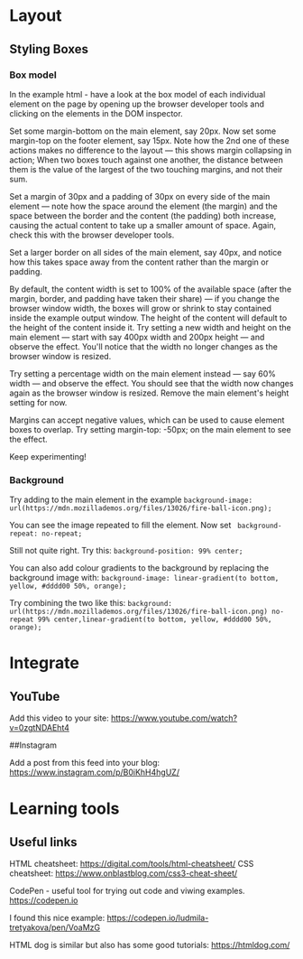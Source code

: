 # Layout

## Styling Boxes

### Box model

In the example html - have a look at the box model of each individual element on the page by opening up the browser developer tools and clicking on the elements in the DOM inspector.

Set some margin-bottom on the main element, say 20px. Now set some margin-top on the footer element, say 15px. Note how the 2nd one of these actions makes no difference to the layout — this shows margin collapsing in action; When two boxes touch against one another, the distance between them is the value of the largest of the two touching margins, and not their sum.

Set a margin of 30px and a padding of 30px on every side of the main element — note how the space around the element (the margin) and the space between the border and the content (the padding) both increase, causing the actual content to take up a smaller amount of space. Again, check this with the browser developer tools.

Set a larger border on all sides of the main element, say 40px, and notice how this takes space away from the content rather than the margin or padding.

By default, the content width is set to 100% of the available space (after the margin, border, and padding have taken their share) — if you change the browser window width, the boxes will grow or shrink to stay contained inside the example output window. The height of the content will default to the height of the content inside it.
Try setting a new width and height on the main element — start with say 400px width and 200px height — and observe the effect. You'll notice that the width no longer changes as the browser window is resized.

Try setting a percentage width on the main element instead — say 60% width — and observe the effect. You should see that the width now changes again as the browser window is resized. Remove the main element's height setting for now.

Margins can accept negative values, which can be used to cause element boxes to overlap. Try setting margin-top: -50px; on the main element to see the effect.

Keep experimenting!

### Background

Try adding to the main element in the example
`background-image: url(https://mdn.mozillademos.org/files/13026/fire-ball-icon.png);`

You can see the image repeated to fill the element. Now set ` background-repeat: no-repeat;`

Still not quite right. Try this:
`background-position: 99% center;`

You can also add colour gradients to the background by replacing the background image with:
`background-image: linear-gradient(to bottom, yellow, #dddd00 50%, orange);`

Try combining the two like this:
`background: url(https://mdn.mozillademos.org/files/13026/fire-ball-icon.png) no-repeat 99% center,linear-gradient(to bottom, yellow, #dddd00 50%, orange);`

# Integrate
## YouTube

Add this video to your site: https://www.youtube.com/watch?v=0zgtNDAEht4

##Instagram

Add a post from this feed into your blog: https://www.instagram.com/p/B0iKhH4hgUZ/

# Learning tools

## Useful links

HTML cheatsheet: https://digital.com/tools/html-cheatsheet/
CSS cheatsheet: https://www.onblastblog.com/css3-cheat-sheet/

CodePen - useful tool for trying out code and viwing examples.
https://codepen.io

I found this nice example: https://codepen.io/ludmila-tretyakova/pen/VoaMzG

HTML dog is similar but also has some good tutorials: https://htmldog.com/
